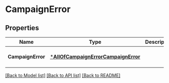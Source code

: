 # CampaignError

## Properties
Name | Type | Description | Notes
------------ | ------------- | ------------- | -------------
**CampaignError** | [***AllOfCampaignErrorCampaignError**](AllOfCampaignErrorCampaignError.md) |  | [optional] [default to null]

[[Back to Model list]](../README.md#documentation-for-models) [[Back to API list]](../README.md#documentation-for-api-endpoints) [[Back to README]](../README.md)

